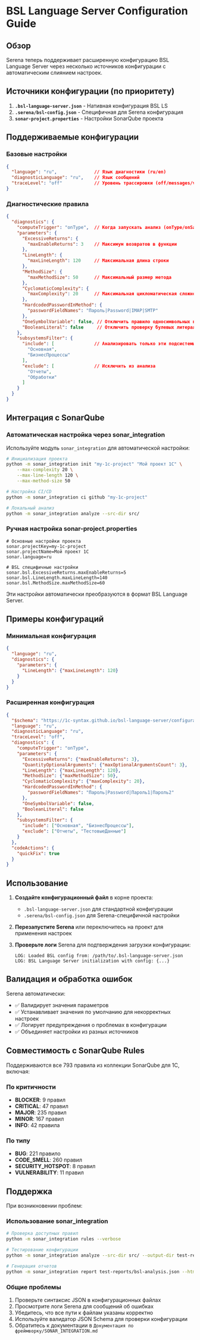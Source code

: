 # BSL Language Server Configuration Guide

## Обзор

Serena теперь поддерживает расширенную конфигурацию BSL Language Server через несколько источников конфигурации с автоматическим слиянием настроек.

## Источники конфигурации (по приоритету)

1. **`.bsl-language-server.json`** - Нативная конфигурация BSL LS
2. **`.serena/bsl-config.json`** - Специфичная для Serena конфигурация
3. **`sonar-project.properties`** - Настройки SonarQube проекта

## Поддерживаемые конфигурации

### Базовые настройки

```json
{
  "language": "ru",              // Язык диагностики (ru/en)
  "diagnosticLanguage": "ru",    // Язык сообщений
  "traceLevel": "off"            // Уровень трассировки (off/messages/verbose)
}
```

### Диагностические правила

```json
{
  "diagnostics": {
    "computeTrigger": "onType",  // Когда запускать анализ (onType/onSave)
    "parameters": {
      "ExcessiveReturns": {
        "maxEnableReturns": 3    // Максимум возвратов в функции
      },
      "LineLength": {
        "maxLineLength": 120     // Максимальная длина строки
      },
      "MethodSize": {
        "maxMethodSize": 50      // Максимальный размер метода
      },
      "CyclomaticComplexity": {
        "maxComplexity": 20      // Максимальная цикломатическая сложность
      },
      "HardcodedPasswordInMethod": {
        "passwordFieldNames": "Пароль|Password|IMAP|SMTP"
      },
      "OneSymbolVariable": false, // Отключить правило односимвольных переменных
      "BooleanLiteral": false     // Отключить проверку булевых литералов
    },
    "subsystemsFilter": {
      "include": [               // Анализировать только эти подсистемы
        "Основная",
        "БизнесПроцессы"
      ],
      "exclude": [               // Исключить из анализа
        "Отчеты",
        "Обработки"
      ]
    }
  }
}
```

## Интеграция с SonarQube

### Автоматическая настройка через sonar_integration

Используйте модуль `sonar_integration` для автоматической настройки:

```bash
# Инициализация проекта
python -m sonar_integration init "my-1c-project" "Мой проект 1С" \
    --max-complexity 20 \
    --max-line-length 120 \
    --max-method-size 50

# Настройка CI/CD
python -m sonar_integration ci github "my-1c-project"

# Локальный анализ
python -m sonar_integration analyze --src-dir src/
```

### Ручная настройка sonar-project.properties

```properties
# Основные настройки проекта
sonar.projectKey=my-1c-project
sonar.projectName=Мой проект 1С
sonar.language=ru

# BSL специфичные настройки
sonar.bsl.ExcessiveReturns.maxEnableReturns=5
sonar.bsl.LineLength.maxLineLength=140
sonar.bsl.MethodSize.maxMethodSize=60
```

Эти настройки автоматически преобразуются в формат BSL Language Server.

## Примеры конфигураций

### Минимальная конфигурация

```json
{
  "language": "ru",
  "diagnostics": {
    "parameters": {
      "LineLength": {"maxLineLength": 120}
    }
  }
}
```

### Расширенная конфигурация

```json
{
  "$schema": "https://1c-syntax.github.io/bsl-language-server/configuration/schema.json",
  "language": "ru",
  "diagnosticLanguage": "ru",
  "traceLevel": "off",
  "diagnostics": {
    "computeTrigger": "onType",
    "parameters": {
      "ExcessiveReturns": {"maxEnableReturns": 3},
      "QuantityOptionalArguments": {"maxOptionalArgumentsCount": 3},
      "LineLength": {"maxLineLength": 120},
      "MethodSize": {"maxMethodSize": 50},
      "CyclomaticComplexity": {"maxComplexity": 20},
      "HardcodedPasswordInMethod": {
        "passwordFieldNames": "Пароль|Password|Пароль1|Пароль2"
      },
      "OneSymbolVariable": false,
      "BooleanLiteral": false
    },
    "subsystemsFilter": {
      "include": ["Основная", "БизнесПроцессы"],
      "exclude": ["Отчеты", "ТестовыеДанные"]
    }
  },
  "codeActions": {
    "quickFix": true
  }
}
```

## Использование

1. **Создайте конфигурационный файл** в корне проекта:
   - `.bsl-language-server.json` для стандартной конфигурации
   - `.serena/bsl-config.json` для Serena-специфичной настройки

2. **Перезапустите Serena** или переключитесь на проект для применения настроек

3. **Проверьте логи** Serena для подтверждения загрузки конфигурации:
   ```
   LOG: Loaded BSL config from: /path/to/.bsl-language-server.json
   LOG: BSL Language Server initialization with config: {...}
   ```

## Валидация и обработка ошибок

Serena автоматически:
- ✅ Валидирует значения параметров
- ✅ Устанавливает значения по умолчанию для некорректных настроек
- ✅ Логирует предупреждения о проблемах в конфигурации
- ✅ Объединяет настройки из разных источников

## Совместимость с SonarQube Rules

Поддерживаются все 793 правила из коллекции SonarQube для 1С, включая:

### По критичности
- **BLOCKER**: 9 правил
- **CRITICAL**: 47 правил
- **MAJOR**: 235 правил
- **MINOR**: 167 правил
- **INFO**: 42 правила

### По типу
- **BUG**: 221 правило
- **CODE_SMELL**: 260 правил
- **SECURITY_HOTSPOT**: 8 правил
- **VULNERABILITY**: 11 правил

## Поддержка

При возникновении проблем:

### Использование sonar_integration
```bash
# Проверка доступных правил
python -m sonar_integration rules --verbose

# Тестирование конфигурации
python -m sonar_integration analyze --src-dir src/ --output-dir test-reports/

# Генерация отчетов
python -m sonar_integration report test-reports/bsl-analysis.json --html --excel
```

### Общие проблемы
1. Проверьте синтаксис JSON в конфигурационных файлах
2. Просмотрите логи Serena для сообщений об ошибках
3. Убедитесь, что все пути к файлам указаны корректно
4. Используйте валидатор JSON Schema для проверки конфигурации
5. Обратитесь к документации в `Документация по фреймворку/SONAR_INTEGRATION.md`